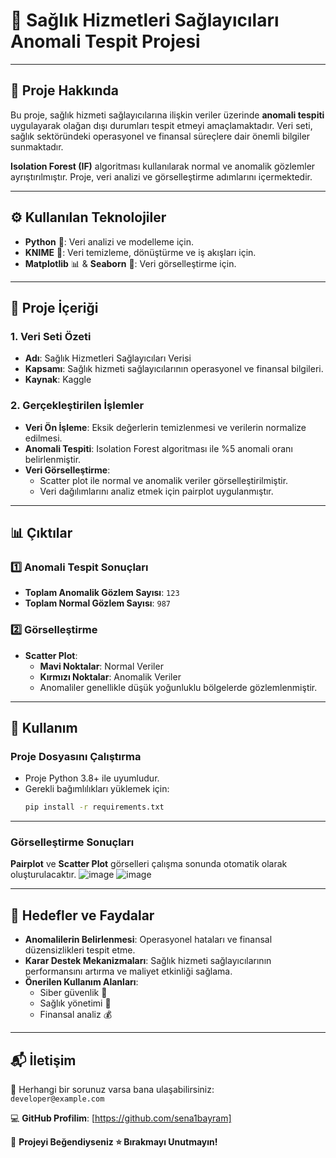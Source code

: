 # 📌 Sağlık Hizmetleri Sağlayıcıları Anomali Tespit Projesi

---

## 📖 Proje Hakkında

Bu proje, sağlık hizmeti sağlayıcılarına ilişkin veriler üzerinde **anomali tespiti** uygulayarak olağan dışı durumları tespit etmeyi amaçlamaktadır. Veri seti, sağlık sektöründeki operasyonel ve finansal süreçlere dair önemli bilgiler sunmaktadır.

**Isolation Forest (IF)** algoritması kullanılarak normal ve anomalik gözlemler ayrıştırılmıştır. Proje, veri analizi ve görselleştirme adımlarını içermektedir.

---

## ⚙️ Kullanılan Teknolojiler

- **Python** 🐍: Veri analizi ve modelleme için.
- **KNIME** 🔄: Veri temizleme, dönüştürme ve iş akışları için.
- **Matplotlib** 📊 & **Seaborn** 🌈: Veri görselleştirme için.

---

## 📂 Proje İçeriği

### 1. Veri Seti Özeti
- **Adı**: Sağlık Hizmetleri Sağlayıcıları Verisi  
- **Kapsamı**: Sağlık hizmeti sağlayıcılarının operasyonel ve finansal bilgileri.  
- **Kaynak**: Kaggle  

### 2. Gerçekleştirilen İşlemler
- **Veri Ön İşleme**: Eksik değerlerin temizlenmesi ve verilerin normalize edilmesi.  
- **Anomali Tespiti**: Isolation Forest algoritması ile %5 anomali oranı belirlenmiştir.  
- **Veri Görselleştirme**:
  - Scatter plot ile normal ve anomalik veriler görselleştirilmiştir.  
  - Veri dağılımlarını analiz etmek için pairplot uygulanmıştır.  

---

## 📊 Çıktılar

### 1️⃣ Anomali Tespit Sonuçları
- **Toplam Anomalik Gözlem Sayısı**: `123`  
- **Toplam Normal Gözlem Sayısı**: `987`  

### 2️⃣ Görselleştirme
- **Scatter Plot**:
  - **Mavi Noktalar**: Normal Veriler  
  - **Kırmızı Noktalar**: Anomalik Veriler  
  - Anomaliler genellikle düşük yoğunluklu bölgelerde gözlemlenmiştir.  

---

## 📌 Kullanım

###  Proje Dosyasını Çalıştırma
- Proje Python 3.8+ ile uyumludur.  
- Gerekli bağımlılıkları yüklemek için:
  ```bash
  pip install -r requirements.txt

---


###  Görselleştirme Sonuçları
**Pairplot** ve **Scatter Plot** görselleri çalışma sonunda otomatik olarak oluşturulacaktır.
![image](https://github.com/user-attachments/assets/62de2818-0329-4769-ab28-13b689dae3af)
![image](https://github.com/user-attachments/assets/011e2a85-5401-43de-a1ca-f771f70e0c9c)

---

## 🎯 Hedefler ve Faydalar

- **Anomalilerin Belirlenmesi**: Operasyonel hataları ve finansal düzensizlikleri tespit etme.
- **Karar Destek Mekanizmaları**: Sağlık hizmeti sağlayıcılarının performansını artırma ve maliyet etkinliği sağlama.
- **Önerilen Kullanım Alanları**:
  - Siber güvenlik 🚨
  - Sağlık yönetimi 🏥
  - Finansal analiz 💰

---

## 📬 İletişim

📧 Herhangi bir sorunuz varsa bana ulaşabilirsiniz:  
`developer@example.com`

💻 **GitHub Profilim**: [https://github.com/sena1bayram]

🎉 **Projeyi Beğendiyseniz ⭐️ Bırakmayı Unutmayın!**

